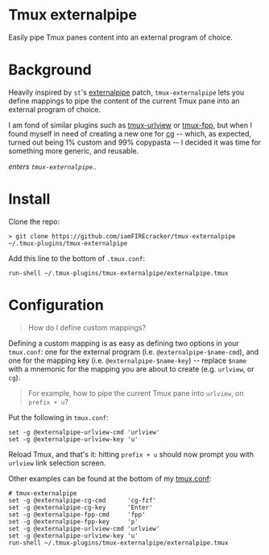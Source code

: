 # Tmux externalpipe

Easily pipe Tmux panes content into an external program of choice.

# Background

Heavily inspired by `st`'s
[externalpipe](https://st.suckless.org/patches/externalpipe/) patch,
`tmux-externalpipe` lets you define mappings to pipe the content of the current
Tmux pane into an external program of choice.

I am fond of similar plugins such as
[tmux-urlview](https://github.com/tmux-plugins/tmux-urlview) or
[tmux-fpp](https://github.com/tmux-plugins/tmux-fpp), but when I found myself
in need of creating a new one for [cg](https://github.com/iamFIREcracker/cg)
-- which, as expected, turned out being 1% custom and 99% copypasta --
I decided it was time for something more generic, and reusable.

_enters `tmux-externalpipe`.._

# Install

Clone the repo:

    > git clone https://github.com/iamFIREcracker/tmux-externalpipe ~/.tmux-plugins/tmux-externalpipe

Add this line to the bottom of `.tmux.conf`:

    run-shell ~/.tmux-plugins/tmux-externalpipe/externalpipe.tmux

# Configuration

> How do I define custom mappings?

Defining a custom mapping is as easy as defining two options in your
`tmux.conf`: one for the external program (i.e. `@externalpipe-$name-cmd`), and
one for the mapping key (i.e.  `@externalpipe-$name-key`) -- replace `$name`
with a mnemonic for the mapping you are about to create (e.g. `urlview`, or
`cg`).

> For example, how to pipe the current Tmux pane into `urlview`, on
> `prefix + u`?

Put the following in `tmux.conf`:

    set -g @externalpipe-urlview-cmd 'urlview'
    set -g @externalpipe-urlview-key 'u'

Reload Tmux, and that's it: hitting `prefix + u` should now prompt you with
`urlview` link selection screen.

Other examples can be found at the bottom of my
[tmux.conf](https://github.com/iamFIREcracker/dotfiles/blob/master/.tmux.conf):

    # tmux-externalpipe
    set -g @externalpipe-cg-cmd      'cg-fzf'
    set -g @externalpipe-cg-key      'Enter'
    set -g @externalpipe-fpp-cmd     'fpp'
    set -g @externalpipe-fpp-key     'p'
    set -g @externalpipe-urlview-cmd 'urlview'
    set -g @externalpipe-urlview-key 'u'
    run-shell ~/.tmux-plugins/tmux-externalpipe/externalpipe.tmux
